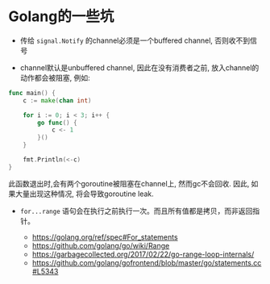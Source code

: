 # Golang的一些坑

- 传给 `signal.Notify` 的channel必须是一个buffered channel, 否则收不到信号

- channel默认是unbuffered channel, 因此在没有消费者之前, 放入channel的动作都会被阻塞, 例如:

```go
func main() {
    c := make(chan int)

    for i := 0; i < 3; i++ {
        go func() {
            c <- 1
        }()
    }

    fmt.Println(<-c)
}
```

此函数退出时,会有两个goroutine被阻塞在channel上, 然而gc不会回收. 因此, 如果大量出现这种情况, 将会导致goroutine leak.

- `for...range` 语句会在执行之前执行一次。而且所有值都是拷贝，而非返回指针。

    - https://golang.org/ref/spec#For_statements
    - https://github.com/golang/go/wiki/Range
    - https://garbagecollected.org/2017/02/22/go-range-loop-internals/
    - https://github.com/golang/gofrontend/blob/master/go/statements.cc#L5343
